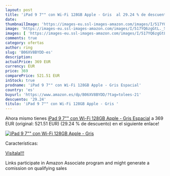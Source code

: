 ```yaml
---
layout: post
title: 'iPad 9 7"" con Wi-Fi 128GB Apple - Gris  al 29.24 % de descuento'
date: 
thumbnailImage: 'https://images-eu.ssl-images-amazon.com/images/I/517YQ6zgGtL._SL200_.jpg'
image: 'https://images-eu.ssl-images-amazon.com/images/I/517YQ6zgGtL._SL200_.jpg'
images: [ 'https://images-eu.ssl-images-amazon.com/images/I/517YQ6zgGtL._SL200_.jpg' ]
comments: true
category: ofertas
author: ring
slug: 'B06XV8BYDD-es'
description:
actualPrice: 369 EUR
currency: EUR
price: 369
comparePrice: 521.51 EUR
inStock: true
prodname: 'iPad 9 7"" con Wi-Fi 128GB Apple - Gris Espacial'
country: 'es'
buyurl: 'https://www.amazon.es/dp/B06XV8BYDD/?tag=tolees-21'
descuento: '29.24'
titulo: 'iPad 9 7"" con Wi-Fi 128GB Apple - Gris '
---
```


Ahora mismo tienes [iPad 9 7"" con Wi-Fi 128GB Apple - Gris Espacial](https://www.amazon.es/dp/B06XV8BYDD/?tag=tolees-21) a 369 EUR (original: 521.51 EUR) (29.24 %  de descuento) en el siguiente enlace!

[![iPad 9 7"" con Wi-Fi 128GB Apple - Gris ](https://images-eu.ssl-images-amazon.com/images/I/517YQ6zgGtL._SL200_.jpg)](https://www.amazon.es/dp/B06XV8BYDD/?tag=tolees-21)

Características:


[Visítala!!!](https://www.amazon.es/dp/B06XV8BYDD/?tag=tolees-21)

Links participate in Amazon Associate program and might generate a comission on qualifying sales
